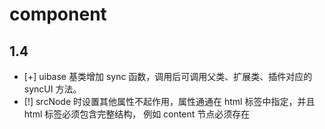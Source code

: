 # component

## 1.4

 - [+] uibase 基类增加 sync 函数，调用后可调用父类、扩展类、插件对应的 syncUI 方法。
 - [!] srcNode 时设置其他属性不起作用，属性通通在 html 标签中指定，并且 html 标签必须包含完整结构，
 例如 content 节点必须存在